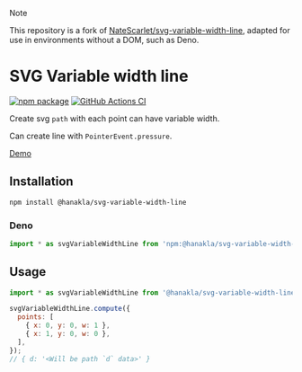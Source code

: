> [!NOTE]
> This repository is a fork of [NateScarlet/svg-variable-width-line](https://github.com/NateScarlet/svg-variable-width-line), adapted for use in environments without a DOM, such as Deno.

# SVG Variable width line

[![npm package](https://img.shields.io/npm/v/@hanakla/svg-variable-width-line)](https://www.npmjs.com/package/@hanakla/svg-variable-width-line)
[![GitHub Actions CI](https://github.com/hanakla/svg-variable-width-line/workflows/CI/badge.svg)](https://github.com/hanakla/svg-variable-width-line/actions)

Create svg `path` with each point can have variable width.

Can create line with `PointerEvent.pressure`.

[Demo](https://natescarlet.github.io/svg-variable-width-line/)

## Installation

```bash
npm install @hanakla/svg-variable-width-line
```

### Deno

```typescript
import * as svgVariableWidthLine from 'npm:@hanakla/svg-variable-width-line';
```

## Usage

```javascript
import * as svgVariableWidthLine from '@hanakla/svg-variable-width-line';

svgVariableWidthLine.compute({
  points: [
    { x: 0, y: 0, w: 1 },
    { x: 1, y: 0, w: 0 },
  ],
});
// { d: '<Will be path `d` data>' }
```
